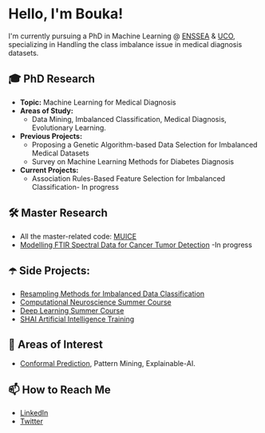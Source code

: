 # Hello, I'm Bouka!

I'm currently pursuing a PhD in Machine Learning @ [ENSSEA](https://www.enssea.net/enssea/portes/index.html) & [UCO](https://www.uco.es/), specializing in Handling the class imbalance issue in medical diagnosis datasets.

## 🎓 PhD Research
- **Topic:** Machine Learning for Medical Diagnosis
- **Areas of Study:**
  - Data Mining, Imbalanced Classification, Medical Diagnosis, Evolutionary Learning.
- **Previous Projects:**
  - Proposing a Genetic Algorithm-based Data Selection for Imbalanced Medical Datasets
  - Survey on Machine Learning Methods for Diabetes Diagnosis
- **Current Projects:**
    - Association Rules-Based Feature Selection for Imbalanced Classification- In progress

## 🛠️ Master Research
- All the master-related code: [MUICE](https://github.com/Bouka12/MUICE)
- [Modelling FTIR Spectral Data for Cancer Tumor Detection](https://github.com/Bouka12/FITR-Spectrocopy-Analysis-CancerDiagnosis) -In progress
## ☂️ Side Projects:
- [Resampling Methods for Imbalanced Data Classification](https://github.com/Bouka12/Resampling-Methods-for-Imbalanced-Data-Classification)
- [Computational Neuroscience Summer Course](https://github.com/Omar-Saad-ELGharbawy/NMA_Computational_NeuroScience_Project)
- [Deep Learning Summer Course](https://github.com/br10cf/Neuromatch_Brain_Tumor)
- [SHAI Artificial Intelligence Training](https://github.com/Reem-AbuFarah/First_Project)

## 🌱 Areas of Interest
- [Conformal Prediction](https://github.com/Bouka12/Conformal-Prediction-for-Imbalanced-data), Pattern Mining, Explainable-AI.

## 📫 How to Reach Me
- [LinkedIn](https://www.linkedin.com/in/mabroukasalmi/)
- [Twitter](https://twitter.com/SalmiMabrouka)


